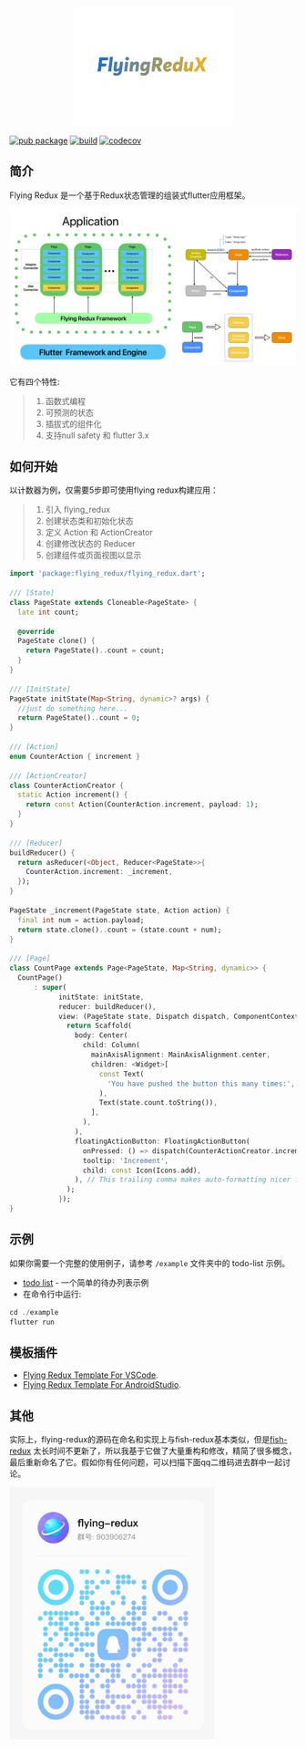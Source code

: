 <p align="center"><img src="./logo.jpeg" width="280" alt="flying-redux"></p>
<!-- <h1>Flying Redux</h1> -->

[![pub package](https://img.shields.io/pub/v/flying_redux.svg?label=flying_redux&color=blue)](https://pub.dev/packages/flying_redux)
[![build](https://github.com/GavinHome/flying-redux/actions/workflows/build.yml/badge.svg?branch=master)](https://github.com/GavinHome/flying-redux/actions/workflows/build.yml) [![codecov](https://codecov.io/gh/gavinhome/flying-redux/branch/master/graph/badge.svg)](https://codecov.io/gh/gvinhome/flying-redux)



## 简介

Flying Redux 是一个基于Redux状态管理的组装式flutter应用框架。

<p><img src="./flying-redux.png" alt="flying-redux-framework"></p>

它有四个特性:

> 1. 函数式编程
> 2. 可预测的状态
> 3. 插拔式的组件化
> 4. 支持null safety 和 flutter 3.x

## 如何开始

以计数器为例，仅需要5步即可使用flying redux构建应用：

> 1. 引入 flying_redux 
> 2. 创建状态类和初始化状态
> 3. 定义 Action 和 ActionCreator
> 4. 创建修改状态的 Reducer
> 5. 创建组件或页面视图以显示

```dart
import 'package:flying_redux/flying_redux.dart';

/// [State]
class PageState extends Cloneable<PageState> {
  late int count;

  @override
  PageState clone() {
    return PageState()..count = count;
  }
}

/// [InitState]
PageState initState(Map<String, dynamic>? args) {
  //just do something here...
  return PageState()..count = 0;
}

/// [Action]
enum CounterAction { increment }

/// [ActionCreator]
class CounterActionCreator {
  static Action increment() {
    return const Action(CounterAction.increment, payload: 1);
  }
}

/// [Reducer]
buildReducer() {
  return asReducer(<Object, Reducer<PageState>>{
    CounterAction.increment: _increment,
  });
}

PageState _increment(PageState state, Action action) {
  final int num = action.payload;
  return state.clone()..count = (state.count + num);
}

/// [Page]
class CountPage extends Page<PageState, Map<String, dynamic>> {
  CountPage()
      : super(
            initState: initState,
            reducer: buildReducer(),
            view: (PageState state, Dispatch dispatch, ComponentContext<PageState> ctx) {
              return Scaffold(
                body: Center(
                  child: Column(
                    mainAxisAlignment: MainAxisAlignment.center,
                    children: <Widget>[
                      const Text(
                        'You have pushed the button this many times:',
                      ),
                      Text(state.count.toString()),
                    ],
                  ),
                ),
                floatingActionButton: FloatingActionButton(
                  onPressed: () => dispatch(CounterActionCreator.increment()),
                  tooltip: 'Increment',
                  child: const Icon(Icons.add),
                ), // This trailing comma makes auto-formatting nicer for build methods.
              );
            });
}
```

## 示例

如果你需要一个完整的使用例子，请参考 `/example` 文件夹中的 todo-list 示例。

-   [todo list](example) - 一个简单的待办列表示例
-   在命令行中运行:

``` dart
cd ./example
flutter run
```

## 模板插件

- [Flying Redux Template For VSCode](https://github.com/GavinHome/flying-redux-template-for-vscode).
- [Flying Redux Template For AndroidStudio](https://github.com/GavinHome/flying-redux-template-for-as).

## 其他

实际上，flying-redux的源码在命名和实现上与fish-redux基本类似，但是[fish-redux](https://github.com/alibaba/fish-redux)
太长时间不更新了，所以我基于它做了大量重构和修改，精简了很多概念，最后重新命名了它。假如你有任何问题，可以扫描下面qq二维码进去群中一起讨论。

<p><img src="./qq.jpg" width="360" alt="qq"></p>
